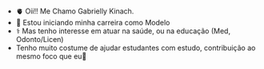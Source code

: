 - 🫀 Oii!! Me Chamo Gabrielly Kinach.
- 👠 Estou iniciando minha carreira como Modelo 
- ⚕ Mas tenho interesse em atuar na saúde, ou na educação (Med, Odonto/Licen)
- Tenho muito costume de ajudar estudantes com estudo, contribuição ao mesmo foco que eu🙂


<!---
gabriellykinach/gabriellykinach is a ✨ special ✨ repository because its `README.md` (this file) appears on your GitHub profile.
You can click the Preview link to take a look at your changes.

Picrewの「AmphyPop Doll Maker」でつくったよ！ https://picrew.me/share?cd=nN4WUBRKuK #Picrew #AmphyPop_Doll_Maker
